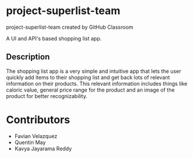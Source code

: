 # project-superlist-team
project-superlist-team created by GitHub Classroom

A UI and API's based shopping list app.

## Description

The shopping list app is a very simple and intuitive app that lets the user quickly add items to their shopping list and get back lots of relevant information on their products.
This relevant information includes things like caloric value, general price range for the product and an image of the product for better recognizability.

# Contributors
* Favian Velazquez 
* Quentin May
* Kavya Jayarama Reddy
